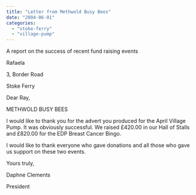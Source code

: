 ```yaml
---
title: "Letter from Methwold Busy Bees"
date: "2004-06-01"
categories: 
  - "stoke-ferry"
  - "village-pump"
---
```


A report on the success of recent fund raising events

Rafaela

3, Border Road

Stoke Ferry

Dear Ray,

METHWOLD BUSY BEES

I would like to thank you for the advert you produced for the April Village Pump. It was obviously successful. We raised £420.00 in our Hall of Stalls and £820.00 for the EDP Breast Cancer Bingo.

I would like to thank everyone who gave donations and all those who gave us support on these two events.

Yours truly,

Daphne Clements

President
